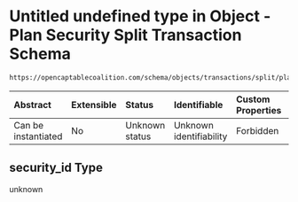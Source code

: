 # Untitled undefined type in Object - Plan Security Split Transaction Schema

```txt
https://opencaptablecoalition.com/schema/objects/transactions/split/plan_security_split#/properties/security_id
```



| Abstract            | Extensible | Status         | Identifiable            | Custom Properties | Additional Properties | Access Restrictions | Defined In                                                                                                                     |
| :------------------ | :--------- | :------------- | :---------------------- | :---------------- | :-------------------- | :------------------ | :----------------------------------------------------------------------------------------------------------------------------- |
| Can be instantiated | No         | Unknown status | Unknown identifiability | Forbidden         | Allowed               | none                | [PlanSecuritySplit.schema.json*](../../schema/objects/transactions/split/PlanSecuritySplit.schema.json "open original schema") |

## security_id Type

unknown
